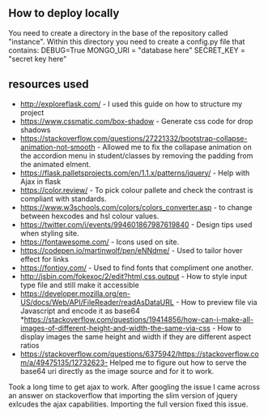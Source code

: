 ## How to deploy locally
You need to create a directory in the base of the repository called "instance".
Within this directory you need to create a config.py file that contains:
DEBUG=True
MONGO_URI = "database here"
SECRET_KEY = "secret key here"

## resources used
* http://exploreflask.com/ - I used this guide on how to structure my project 
* https://www.cssmatic.com/box-shadow - Generate css code for drop shadows 
* https://stackoverflow.com/questions/27221332/bootstrap-collapse-animation-not-smooth - Allowed me to fix the collapase animation on the accordion menu in student/classes
by removing the padding from the animated elment.
* https://flask.palletsprojects.com/en/1.1.x/patterns/jquery/ - Help with Ajax in flask 
* https://color.review/ - To pick colour pallete and check the contrast is compliant with standards.
* https://www.w3schools.com/colors/colors_converter.asp - to change between hexcodes and hsl colour values.
* https://twitter.com/i/events/994601867987619840 - Design tips used when styling site.
* https://fontawesome.com/ - Icons used on site.
* https://codepen.io/martinwolf/pen/eNNdme/ - Used to tailor hover effect for links
* https://fontjoy.com/ - Used to find fonts that compliment one another.
* http://jsbin.com/fokexoc/2/edit?html,css,output - How to style input type file and still make it accessible 
* https://developer.mozilla.org/en-US/docs/Web/API/FileReader/readAsDataURL - How to preview file via Javascript and encode it as base64
*https://stackoverflow.com/questions/19414856/how-can-i-make-all-images-of-different-height-and-width-the-same-via-css - How to display images the same height and width if they are different aspect ratios
* https://stackoverflow.com/questions/6375942/https://stackoverflow.com/a/49475135/12732623- Helped me to figure out how to serve the base64 uri directly as the image source and for it to work. 

Took a long time to get ajax to work. After googling the issue I came across an answer on stackoverflow that importing the slim version of jquery 
exlcudes the ajax capabilities. Importing the full version fixed this issue.